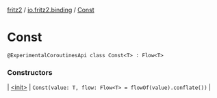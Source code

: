[fritz2](../../index.md) / [io.fritz2.binding](../index.md) / [Const](./index.md)

# Const

`@ExperimentalCoroutinesApi class Const<T> : Flow<T>`

### Constructors

| [&lt;init&gt;](-init-.md) | `Const(value: T, flow: Flow<T> = flowOf(value).conflate())` |

